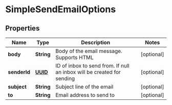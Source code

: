 

# SimpleSendEmailOptions

## Properties

Name | Type | Description | Notes
------------ | ------------- | ------------- | -------------
**body** | **String** | Body of the email message. Supports HTML |  [optional]
**senderId** | [**UUID**](UUID.md) | ID of inbox to send from. If null an inbox will be created for sending |  [optional]
**subject** | **String** | Subject line of the email |  [optional]
**to** | **String** | Email address to send to |  [optional]




